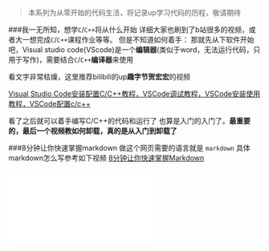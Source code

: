 >本系列为从零开始的代码生活，将记录up学习代码的历程，敬请期待

###我一无所知，想学`C`/`C++`将从什么开始
详细大家也刷到了b站很多的视频，或者大一想完成`C`/`C++`课程作业等等。
但是不知道如何着手：
那就先从下软件开始吧，Visual studio code(VScode)是一个**编辑器**(类似于word，无法运行代码，只用于写作)，需要结合`C`/`C++`**编译器**来使用

看文字非常枯燥，这里推荐bilibili的up**趣字节贺宏宏**的视频

[Visual Studio Code安装配置C/C++教程，VSCode调试教程，VSCode安装使用教程，VSCode配置c/c++](https://www.bilibili.com/video/BV19c411G7ey?p=1&vd_source=221d3894aaed044dae28e48c4e156f42)

看了之后就可以着手编写C/C++的代码和运行了 也算是入门的入门了。**最重要的，最后一个视频教如何卸载，真的是从入门到卸载了**

###8分钟让你快速掌握markdown
做这个网页需要的语言就是 `markdown` 具体markdown怎么写参考如下视频
[8分钟让你快速掌握Markdown](https://www.bilibili.com/video/BV1JA411h7Gw/?spm_id_from=333.337.search-card.all.click&vd_source=221d3894aaed044dae28e48c4e156f42)

<iframe src="//player.bilibili.com/player.html?isOutside=true&aid=327623069&bvid=BV1JA411h7Gw&cid=171385214&p=1" scrolling="no" border="0" frameborder="no" framespacing="0" allowfullscreen="true"></iframe>
